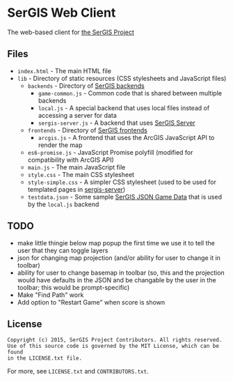 # SerGIS Web Client

The web-based client for [the SerGIS Project](http://sergisproject.github.io/)

## Files

 - `index.html` - The main HTML file
 - `lib` - Directory of static resources (CSS stylesheets and JavaScript files)
   - `backends` - Directory of [SerGIS backends](http://sergisproject.github.io/docs/client.html#backends)
     - `game-common.js` - Common code that is shared between multiple backends
     - `local.js` - A special backend that uses local files instead of accessing a server for data
     - `sergis-server.js` - A backend that uses [SerGIS Server](https://github.com/sergisproject/sergis-server)
   - `frontends` - Directory of [SerGIS frontends](http://sergisproject.github.io/docs/client.html#frontends)
     - `arcgis.js` - A frontend that uses the ArcGIS JavaScript API to render the map
   - `es6-promise.js` - JavaScript Promise polyfill (modified for compatibility with ArcGIS API)
   - `main.js` - The main JavaScript file
   - `style.css` - The main CSS stylesheet
   - `style-simple.css` - A simpler CSS stylesheet (used to be used for templated pages in [sergis-server](https://github.com/sergisproject/sergis-server))
   - `testdata.json` - Some sample [SerGIS JSON Game Data](http://sergisproject.github.io/docs/json.html) that is used by the `local.js` backend

## TODO

- make little thingie below map popup the first time we use it to tell the user that they can toggle layers
- json for changing map projection (and/or ability for user to change it in toolbar)
- ability for user to change basemap in toolbar (so, this and the projection would have defaults in the JSON and be changable by the user in the toolbar; this would be prompt-specific)
- Make "Find Path" work
- Add option to "Restart Game" when score is shown


## License

    Copyright (c) 2015, SerGIS Project Contributors. All rights reserved.
    Use of this source code is governed by the MIT License, which can be found
    in the LICENSE.txt file.

For more, see `LICENSE.txt` and `CONTRIBUTORS.txt`.
